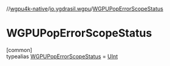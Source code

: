 //[wgpu4k-native](../../../index.md)/[io.ygdrasil.wgpu](../index.md)/[WGPUPopErrorScopeStatus](index.md)

# WGPUPopErrorScopeStatus

[common]\
typealias [WGPUPopErrorScopeStatus](index.md) = [UInt](https://kotlinlang.org/api/core/kotlin-stdlib/kotlin/-u-int/index.html)